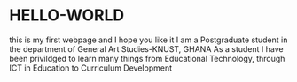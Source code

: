 # HELLO-WORLD
this is my first webpage and I hope you like it
I am a Postgraduate student in the department of General Art Studies-KNUST, GHANA
As a student I have been privildged to learn many things from Educational Technology, through ICT in Education to Curriculum Development

